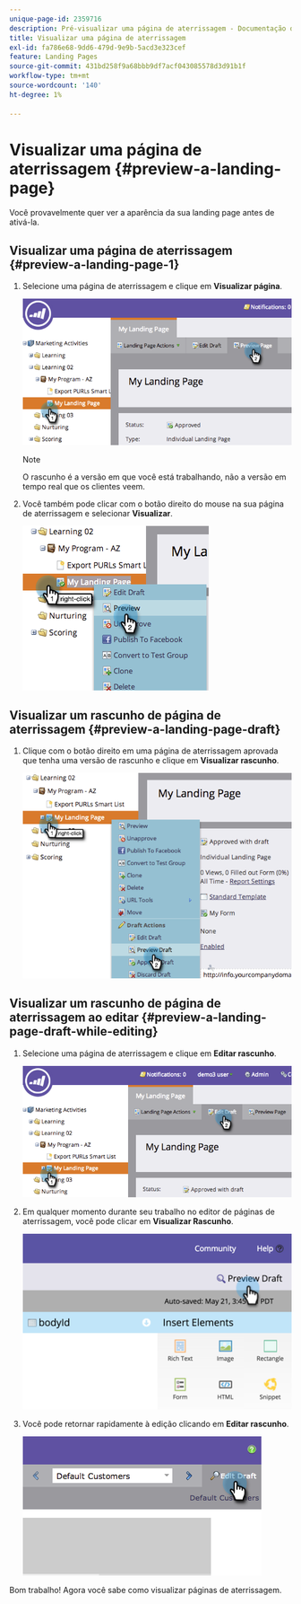 ```yaml
---
unique-page-id: 2359716
description: Pré-visualizar uma página de aterrissagem - Documentação do Marketo - Documentação do produto
title: Visualizar uma página de aterrissagem
exl-id: fa786e68-9dd6-479d-9e9b-5acd3e323cef
feature: Landing Pages
source-git-commit: 431bd258f9a68bbb9df7acf043085578d3d91b1f
workflow-type: tm+mt
source-wordcount: '140'
ht-degree: 1%

---
```


# Visualizar uma página de aterrissagem {#preview-a-landing-page}

Você provavelmente quer ver a aparência da sua landing page antes de ativá-la.

## Visualizar uma página de aterrissagem {#preview-a-landing-page-1}

1. Selecione uma página de aterrissagem e clique em **Visualizar página**.

   ![](assets/image2014-9-16-16-3a21-3a10.png)

   >[!NOTE]
   >
   >O rascunho é a versão em que você está trabalhando, não a versão em tempo real que os clientes veem.

1. Você também pode clicar com o botão direito do mouse na sua página de aterrissagem e selecionar **Visualizar**.

   ![](assets/image2014-9-17-10-3a9-3a49.png)

## Visualizar um rascunho de página de aterrissagem {#preview-a-landing-page-draft}

1. Clique com o botão direito em uma página de aterrissagem aprovada que tenha uma versão de rascunho e clique em **Visualizar rascunho**.

   ![](assets/image2014-9-17-10-3a9-3a56.png)

## Visualizar um rascunho de página de aterrissagem ao editar {#preview-a-landing-page-draft-while-editing}

1. Selecione uma página de aterrissagem e clique em **Editar rascunho**.

   ![](assets/image2014-9-17-10-3a10-3a4.png)

1. Em qualquer momento durante seu trabalho no editor de páginas de aterrissagem, você pode clicar em **Visualizar Rascunho**.

   ![](assets/image2015-5-21-15-3a48-3a59.png)

1. Você pode retornar rapidamente à edição clicando em **Editar rascunho**.

   ![](assets/image2014-9-17-10-3a10-3a20.png)

Bom trabalho! Agora você sabe como visualizar páginas de aterrissagem.
